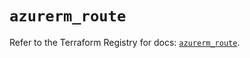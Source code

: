 # `azurerm_route`

Refer to the Terraform Registry for docs: [`azurerm_route`](https://registry.terraform.io/providers/hashicorp/azurerm/4.42.0/docs/resources/route).
